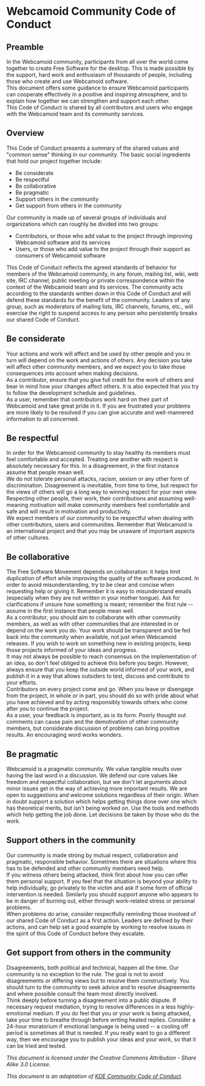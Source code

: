 # Webcamoid Community Code of Conduct #

## Preamble ##

In the Webcamoid community, participants from all over the world come together to create Free Software for the desktop. This is made possible by the support, hard work and enthusiasm of thousands of people, including those who create and use Webcamoid software.  
This document offers some guidance to ensure Webcamoid participants can cooperate effectively in a positive and inspiring atmosphere, and to explain how together we can strengthen and support each other.  
This Code of Conduct is shared by all contributors and users who engage with the Webcamoid team and its community services.

## Overview ##

This Code of Conduct presents a summary of the shared values and "common sense" thinking in our community. The basic social ingredients that hold our project together include:

- Be considerate
- Be respectful
- Be collaborative
- Be pragmatic
- Support others in the community
- Get support from others in the community

Our community is made up of several groups of individuals and organizations which can roughly be divided into two groups:

- Contributors, or those who add value to the project through improving Webcamoid software and its services
- Users, or those who add value to the project through their support as consumers of Webcamoid software

This Code of Conduct reflects the agreed standards of behavior for members of the Webcamoid community, in any forum, mailing list, wiki, web site, IRC channel, public meeting or private correspondence within the context of the Webcamoid team and its services. The community acts according to the standards written down in this Code of Conduct and will defend these standards for the benefit of the community. Leaders of any group, such as moderators of mailing lists, IRC channels, forums, etc., will exercise the right to suspend access to any person who persistently breaks our shared Code of Conduct.

## Be considerate ##

Your actions and work will affect and be used by other people and you in turn will depend on the work and actions of others. Any decision you take will affect other community members, and we expect you to take those consequences into account when making decisions.  
As a contributor, ensure that you give full credit for the work of others and bear in mind how your changes affect others. It is also expected that you try to follow the development schedule and guidelines.  
As a user, remember that contributors work hard on their part of Webcamoid and take great pride in it. If you are frustrated your problems are more likely to be resolved if you can give accurate and well-mannered information to all concerned.

## Be respectful ##

In order for the Webcamoid community to stay healthy its members must feel comfortable and accepted. Treating one another with respect is absolutely necessary for this. In a disagreement, in the first instance assume that people mean well.  
We do not tolerate personal attacks, racism, sexism or any other form of discrimination. Disagreement is inevitable, from time to time, but respect for the views of others will go a long way to winning respect for your own view. Respecting other people, their work, their contributions and assuming well-meaning motivation will make community members feel comfortable and safe and will result in motivation and productivity.  
We expect members of our community to be respectful when dealing with other contributors, users and communities. Remember that Webcamoid is an international project and that you may be unaware of important aspects of other cultures.

## Be collaborative ##

The Free Software Movement depends on collaboration: it helps limit duplication of effort while improving the quality of the software produced. In order to avoid misunderstanding, try to be clear and concise when requesting help or giving it. Remember it is easy to misunderstand emails (especially when they are not written in your mother tongue). Ask for clarifications if unsure how something is meant; remember the first rule -- assume in the first instance that people mean well.  
As a contributor, you should aim to collaborate with other community members, as well as with other communities that are interested in or depend on the work you do. Your work should be transparent and be fed back into the community when available, not just when Webcamoid releases. If you wish to work on something new in existing projects, keep those projects informed of your ideas and progress.  
It may not always be possible to reach consensus on the implementation of an idea, so don't feel obliged to achieve this before you begin. However, always ensure that you keep the outside world informed of your work, and publish it in a way that allows outsiders to test, discuss and contribute to your efforts.  
Contributors on every project come and go. When you leave or disengage from the project, in whole or in part, you should do so with pride about what you have achieved and by acting responsibly towards others who come after you to continue the project.  
As a user, your feedback is important, as is its form. Poorly thought out comments can cause pain and the demotivation of other community members, but considerate discussion of problems can bring positive results. An encouraging word works wonders.

## Be pragmatic ##

Webcamoid is a pragmatic community. We value tangible results over having the last word in a discussion. We defend our core values like freedom and respectful collaboration, but we don't let arguments about minor issues get in the way of achieving more important results. We are open to suggestions and welcome solutions regardless of their origin. When in doubt support a solution which helps getting things done over one which has theoretical merits, but isn't being worked on. Use the tools and methods which help getting the job done. Let decisions be taken by those who do the work.

## Support others in the community ##

Our community is made strong by mutual respect, collaboration and pragmatic, responsible behavior. Sometimes there are situations where this has to be defended and other community members need help.  
If you witness others being attacked, think first about how you can offer them personal support. If you feel that the situation is beyond your ability to help individually, go privately to the victim and ask if some form of official intervention is needed. Similarly you should support anyone who appears to be in danger of burning out, either through work-related stress or personal problems.  
When problems do arise, consider respectfully reminding those involved of our shared Code of Conduct as a first action. Leaders are defined by their actions, and can help set a good example by working to resolve issues in the spirit of this Code of Conduct before they escalate.

## Get support from others in the community ##

Disagreements, both political and technical, happen all the time. Our community is no exception to the rule. The goal is not to avoid disagreements or differing views but to resolve them constructively. You should turn to the community to seek advice and to resolve disagreements and where possible consult the team most directly involved.  
Think deeply before turning a disagreement into a public dispute. If necessary request mediation, trying to resolve differences in a less highly-emotional medium. If you do feel that you or your work is being attacked, take your time to breathe through before writing heated replies. Consider a 24-hour moratorium if emotional language is being used -- a cooling off period is sometimes all that is needed. If you really want to go a different way, then we encourage you to publish your ideas and your work, so that it can be tried and tested.  
  
_This document is licensed under the Creative Commons Attribution - Share Alike 3.0 License._  
  
_This document is an adaptation of [KDE Community Code of Conduct](https://www.kde.org/code-of-conduct/)._
